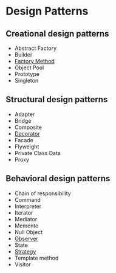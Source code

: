 # Design Patterns

## Creational design patterns
- Abstract Factory
- Builder
- [Factory Method](https://github.com/fukuli053/DesignPatterns/tree/master/FactoryPattern)
- Object Pool
- Prototype
- Singleton

## Structural design patterns
- Adapter
- Bridge
- Composite
- [Decorator](https://github.com/fukuli053/DesignPatterns/tree/master/DecoratorPattern)
- Facade
- Flyweight
- Private Class Data
- Proxy

## Behavioral design patterns
- Chain of responsibility
- Command
- Interpreter
- Iterator
- Mediator
- Memento
- Null Object
- [Observer](https://github.com/fukuli053/DesignPatterns/tree/master/ObserverPattern)
- State
- [Strategy](https://github.com/fukuli053/DesignPatterns/tree/master/StrategyPattern)
- Template method
- Visitor

